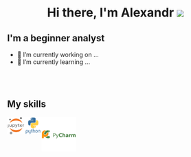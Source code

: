 <h1 align="center">Hi there, I'm Alexandr</a> 
<img src="https://github.com/blackcater/blackcater/raw/main/images/Hi.gif" height="32"/></h1>


## I'm a beginner analyst

- 🔭 I’m currently working on ...
- 🌱 I’m currently learning ...

<br />
<br />

## My skills

<img align="left" width="40px" src="https://github.com/devicons/devicon/blob/master/icons/jupyter/jupyter-original-wordmark.svg"/>
<img align="left" width="40px" src="https://github.com/devicons/devicon/blob/master/icons/python/python-original-wordmark.svg"/>
<img align="left" width="80px" src="https://github.com/devicons/devicon/blob/master/icons/pycharm/pycharm-original-wordmark.svg"/>